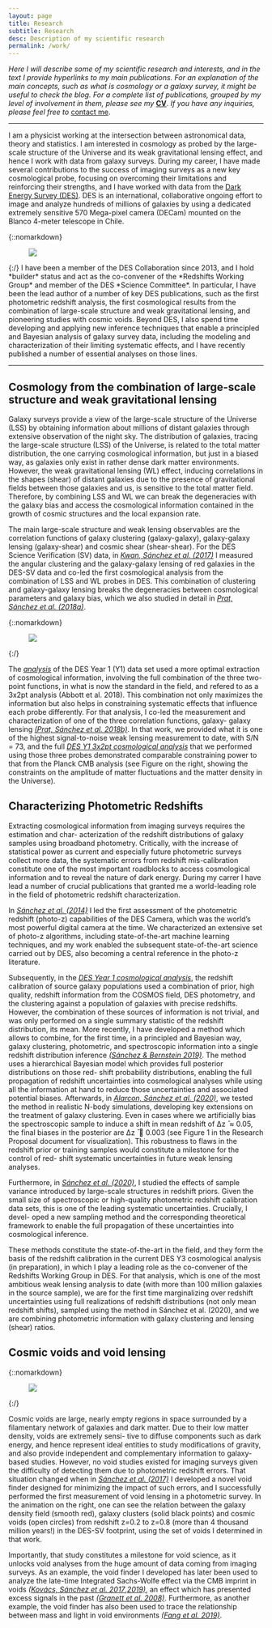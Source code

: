```yaml
---
layout: page
title: Research
subtitle: Research
desc: Description of my scientific research
permalink: /work/
---
```


<div class="pretty-links">
  
*Here I will describe some of my scientific research and interests, and in the text I provide hyperlinks to my main publications. For an explanation of the main concepts, such as what is cosmology or a galaxy survey, it might be useful to check the blog. For a complete list of publications, grouped by my level of involvement in them, please see my* [**CV**](https://www.dropbox.com/s/hd4oz11je1top9m/cv_publist_csanchez.pdf?raw=1). *If you have any inquiries, please feel free to* <a href="mailto:carles.sanchez.alonso@gmail.com">contact me</a>.

---

I am a physicist working at the intersection between astronomical data, theory and statistics. I am interested in cosmology as probed by the large-scale structure of the Universe and its weak gravitational lensing effect, and hence I work with data from galaxy surveys. During my career, I have made several contributions to the success of imaging surveys as a new key cosmological probe, focusing on overcoming their limitations and reinforcing their strengths, and I have worked with data from the [Dark Energy Survey (DES)](https://www.darkenergysurvey.org). DES is an international, collaborative ongoing effort to image and analyze hundreds of millions of galaxies by using a dedicated extremely sensitive 570 Mega-pixel camera (DECam) mounted on the Blanco 4-meter telescope in Chile. 

{::nomarkdown}
<figure class="site-profile5">
    <img src="{{ site.baseurl }}/assets/img/des.jpeg">
</figure>
{:/}
I have been a member of the DES Collaboration since 2013, and I hold *builder* status and act as the co-convener of the *Redshifts Working Group* and member of the DES *Science Committee*. In particular, I have been the lead author of a number of key DES publications, such as the first photometric redshift analysis, the first cosmological results from the combination of large-scale structure and weak gravitational lensing, and pioneering studies with cosmic voids. Beyond DES, I also spend time developing and applying new inference techniques that enable a principled and Bayesian analysis of galaxy survey data, including the modeling and characterization of their limiting systematic effects, and I have recently published a number of essential analyses on those lines. 

---

## Cosmology from the combination of large-scale structure and weak gravitational lensing

Galaxy surveys provide a view of the large-scale structure of the Universe (LSS) by obtaining information about millions of distant galaxies through extensive observation of the night sky. The distribution of galaxies, tracing the large-scale structure (LSS) of the Universe, is related to the total matter distribution, the one carrying cosmological information, but just in a biased way, as galaxies only exist in rather dense dark matter environments. However, the weak gravitational lensing (WL) effect, inducing correlations in the shapes (shear) of distant galaxies due to the presence of gravitational fields between those galaxies and us, is sensitive to the total matter field. Therefore, by combining LSS and WL we can break the degeneracies with the galaxy bias and access the cosmological information contained in the growth of cosmic structures and the local expansion rate.

The main large-scale structure and weak lensing observables are the correlation functions of galaxy clustering (galaxy-galaxy), galaxy-galaxy lensing (galaxy-shear) and cosmic shear (shear-shear). For the DES Science Verification (SV) data, in [*Kwan, Sánchez et al. (2017)*](https://arxiv.org/abs/1604.07871) I measured the angular clustering and the galaxy-galaxy lensing of red galaxies in the DES-SV data and co-led the first cosmological analysis from the combination of LSS and WL probes in DES. This combination of clustering and galaxy-galaxy lensing breaks the degeneracies between cosmological parameters and galaxy bias, which we also studied in detail in [*Prat, Sánchez et al. (2018a)*](https://arxiv.org/abs/1609.08167). 

{::nomarkdown}
<figure class="site-profile3">
    <img src="{{ site.baseurl }}/assets/img/cosmo_y1.png">
</figure>
{:/}

The [*analysis*](https://arxiv.org/abs/1708.01530) of the DES Year 1 (Y1) data set used a more optimal
extraction of cosmological information, involving the full combination of the three two-point
functions, in what is now the standard in the field, and refered to as a 3x2pt analysis
(Abbott et al. 2018). This combination not only maximizes the information but also helps
in constraining systematic effects that influence each probe differently. For that analysis, I
co-led the measurement and characterization of one of the three correlation functions, galaxy-
galaxy lensing [*(Prat, Sánchez et al. 2018b)*](https://arxiv.org/abs/1708.01537). In that work, we provided what it is one of the
highest signal-to-noise weak lensing measurement to date, with S/N = 73, and the full [*DES
Y1 3x2pt cosmological analysis*](https://arxiv.org/abs/1708.01530) that we performed using those three probes demonstrated
comparable constraining power to that from the Planck CMB analysis (see Figure on the right, showing the constraints on the amplitude of matter fluctuations and the matter density in the Universe).


## Characterizing Photometric Redshifts

Extracting cosmological information from imaging surveys requires the estimation and char- acterization of the redshift distributions of galaxy samples using broadband photometry. Critically, with the increase of statistical power as current and especially future photometric surveys collect more data, the systematic errors from redshift mis-calibration constitute one of the most important roadblocks to access cosmological information and to reveal the nature of dark energy. During my carrer I have lead a number of crucial publications that granted me a world-leading role in the field of photometric redshift characterization.

In [*Sánchez et al. (2014)*](https://arxiv.org/abs/1406.4407) I led the first assessment of the photometric redshift (photo-z) capabilities of the DES Camera, which was the world’s most powerful digital camera at the time. We characterized an extensive set of photo-z algorithms, including state-of-the-art machine learning techniques, and my work enabled the subsequent state-of-the-art science carried out by DES, also becoming a central reference in the photo-z literature.

Subsequently, in the [*DES Year 1 cosmological analysis*](https://arxiv.org/abs/1708.01530), the redshift calibration of source galaxy populations used a combination of prior, high quality, redshift information from the COSMOS field, DES photometry, and the clustering against a population of galaxies with precise redshifts. However, the combination of these sources of information is not trivial, and was only performed on a single summary statistic of the redshift distribution, its mean. More recently, I have developed a method which allows to combine, for the first time, in a principled and Bayesian way, galaxy clustering, photometric, and spectroscopic information into a single redshift distribution inference [*(Sánchez & Bernstein 2019)*](https://arxiv.org/abs/1807.11873). The method uses a hierarchical Bayesian model which provides full posterior distributions on those red- shift probability distributions, enabling the full propagation of redshift uncertainties into cosmological analyses while using all the information at hand to reduce those uncertainties and associated potential biases. Afterwards, in [*Alarcon, Sánchez et al. (2020)*](https://arxiv.org/abs/1910.07127), we tested the method in realistic N-body simulations, developing key extensions on the treatment of galaxy clustering. Even in cases where we artificially bias the spectroscopic sample to induce a shift in mean redshift of ∆z ̄ ≈ 0.05, the final biases in the posterior are ∆z ̄ 􏰫 0.003 (see Figure 1 in the Research Proposal document for visualization). This robustness to flaws in the redshift prior or training samples would constitute a milestone for the control of red- shift systematic uncertainties in future weak lensing analyses.

Furthermore, in [*Sánchez et al. (2020)*](https://arxiv.org/abs/2004.09542), I studied the effects of sample variance introduced by large-scale structures in redshift priors. Given the small size of spectroscopic or high-quality photometric redshift calibration data sets, this is one of the leading systematic uncertainties. Crucially, I devel- oped a new sampling method and the corresponding theoretical framework to enable the full propagation of these uncertainties into cosmological inference.

These methods constitute the state-of-the-art in the field, and they form the basis of the redshift calibration in the current DES Y3 cosmological analysis (in preparation), in which I play a leading role as the co-convener of the Redshifts Working Group in DES. For that analysis, which is one of the most ambitious weak lensing analysis to date (with more than 100 million galaxies in the source sample), we are for the first time marginalizing over redshift uncertainties using full realizations of redshift distributions (not only mean redshift shifts), sampled using the method in Sánchez et al. (2020), and we are combining photometric information with galaxy clustering and lensing (shear) ratios.



## Cosmic voids and void lensing

{::nomarkdown}
<figure class="site-profile3">
    <img src="{{ site.baseurl }}/assets/img/voids_animation.gif">
</figure>
{:/}

Cosmic voids are large, nearly empty regions in space surrounded by a filamentary network of galaxies and dark matter. Due to their low matter density, voids are extremely sensi- tive to diffuse components such as dark energy, and hence represent ideal entities to study modifications of gravity, and also provide independent and complementary information to galaxy-based studies. However, no void studies existed for imaging surveys given the difficulty of detecting them due to photometric redshift errors. That situation changed when in [*Sánchez et al. (2017)*](https://arxiv.org/abs/1605.03982) I developed a novel void finder designed for minimizing the impact of such errors, and I successfully performed the first measurement of void lensing in a photometric survey. In the animation on the right, one can see the relation between the galaxy density field (smooth red), galaxy clusters (solid black points) and cosmic voids (open circles) from redshift z=0.2 to z=0.8 (more than 4 thousand million years!) in the DES-SV footprint, using the set of voids I determined in that work.

Importantly, that study constitutes a milestone for void science, as it unlocks void analyses from the huge amount of data coming from imaging surveys. As an example, the void finder I developed has later been used to analyze the late-time Integrated Sachs-Wolfe effect via the CMB imprint in voids *(*[*Kovács, Sánchez et al. 2017*](https://arxiv.org/abs/1610.00637),[*2019)*](https://arxiv.org/abs/1811.07812), an effect which has presented excess signals in the past [*(Granett et al. 2008)*](https://arxiv.org/abs/0805.3695). Furthermore, as another example, the void finder has also been used to trace the relationship between mass and light in void environments [*(Fang et al. 2019)*](https://arxiv.org/abs/1909.01386). 
